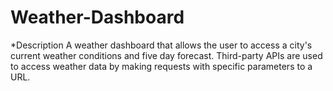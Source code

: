 # Weather-Dashboard
*Description
A weather dashboard that allows the user to access a city's current weather conditions and five day forecast. Third-party APIs are used to access weather data by making requests with specific parameters to a URL. 
